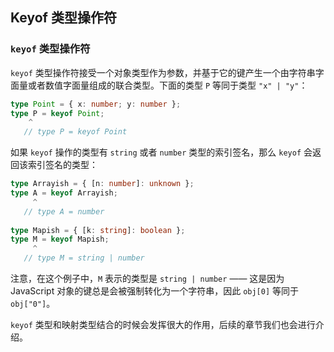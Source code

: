 ## Keyof 类型操作符

### `keyof` 类型操作符

`keyof` 类型操作符接受一个对象类型作为参数，并基于它的键产生一个由字符串字面量或者数值字面量组成的联合类型。下面的类型 `P` 等同于类型 `"x" | "y"`：

```ts
type Point = { x: number; y: number };
type P = keyof Point;
	^
   // type P = keyof Point     
```

如果 `keyof` 操作的类型有 `string` 或者 `number` 类型的索引签名，那么 `keyof` 会返回该索引签名的类型：

```ts
type Arrayish = { [n: number]: unknown };
type A = keyof Arrayish;
     ^
   // type A = number
 
type Mapish = { [k: string]: boolean };
type M = keyof Mapish;
     ^
   // type M = string | number
```

注意，在这个例子中，`M` 表示的类型是 `string | number` —— 这是因为 JavaScript 对象的键总是会被强制转化为一个字符串，因此 `obj[0]` 等同于 `obj["0"]`。

`keyof` 类型和映射类型结合的时候会发挥很大的作用，后续的章节我们也会进行介绍。
